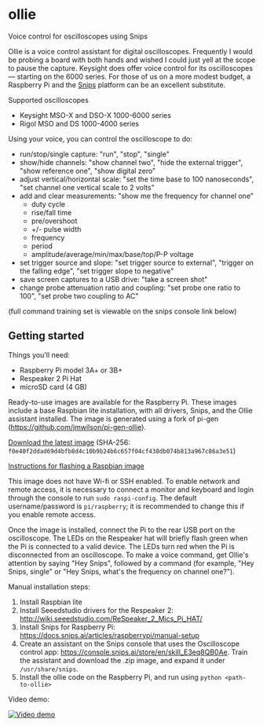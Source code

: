 # ollie
Voice control for oscilloscopes using Snips

Ollie is a voice control assistant for digital oscilloscopes. Frequently I would be probing a board with both hands and wished I could just yell at the scope to pause the capture. Keysight does offer voice control for its oscilloscopes — starting on the 6000 series. For those of us on a more modest budget, a Raspberry Pi and the [Snips](https://snips.ai) platform can be an excellent substitute.

Supported oscilloscopes
- Keysight MSO-X and DSO-X 1000-6000 series
- Rigol MSO and DS 1000-4000 series

Using your voice, you can control the oscilloscope to do:

- run/stop/single capture: "run", "stop", "single"
- show/hide channels: "show channel two", "hide the external trigger", "show reference one", "show digital zero"
- adjust vertical/horizontal scale: "set the time base to 100 nanoseconds", "set channel one vertical scale to 2 volts"
- add and clear measurements: "show me the frequency for channel one"
    - duty cycle
    - rise/fall time
    - pre/overshoot
    - +/- pulse width
    - frequency
    - period
    - amplitude/average/min/max/base/top/P-P voltage
- set trigger source and slope: "set trigger source to external", "trigger on the falling edge", "set trigger slope to negative"
- save screen captures to a USB drive: "take a screen shot"
- change probe attenuation ratio and coupling: "set probe one ratio to 100", "set probe two coupling to AC"

(full command training set is viewable on the snips console link below)

## Getting started

Things you'll need:
- Raspberry Pi model 3A+ or 3B+
- Respeaker 2 Pi Hat
- microSD card (4 GB)

Ready-to-use images are available for the Raspberry Pi. These images include a base Raspbian lite installation, with all drivers, Snips, and the Ollie assistant installed. The image is generated using a fork of pi-gen (https://github.com/jmwilson/pi-gen-ollie).

[Download the latest image](https://ollie-dist.s3.amazonaws.com/image_2019-03-16-Ollie.zip) (SHA-256: `f0e40f2ddad69d4bfb8d4c10b9b24b6c657f04cf438db074b813a967c86a3e51`)

[Instructions for flashing a Raspbian image](https://www.raspberrypi.org/documentation/installation/installing-images/)

This image does not have Wi-fi or SSH enabled. To enable network and remote access, it is necessary to connect a monitor and keyboard and login through the console to run `sudo raspi-config`. The default username/password is `pi/raspberry`; it is recommended to change this if you enable remote access.

Once the image is installed, connect the Pi to the rear USB port on the oscilloscope. The LEDs on the Respeaker hat will briefly flash green when the Pi is connected to a valid device. The LEDs turn red when the Pi is disconnected from an oscilloscope. To make a voice command, get Ollie's attention by saying "Hey Snips", followed by a command (for example, "Hey Snips, single" or "Hey Snips, what's the frequency on channel one?").

Manual installation steps:
1. Install Raspbian lite
2. Install Seeedstudio drivers for the Respeaker 2: http://wiki.seeedstudio.com/ReSpeaker_2_Mics_Pi_HAT/
3. Install Snips for Raspberry Pi: https://docs.snips.ai/articles/raspberrypi/manual-setup
4. Create an assistant on the Snips console that uses the Oscilloscope control app: https://console.snips.ai/store/en/skill_E3eq8QB0Ae. Train the assistant and download the .zip image, and expand it under `/usr/share/snips`. 
5. Install the ollie code on the Raspberry Pi, and run using `python <path-to-ollie>`

Video demo:

[![Video demo](https://img.youtube.com/vi/1wK7zZdYn_4/0.jpg)](https://youtu.be/1wK7zZdYn_4)
